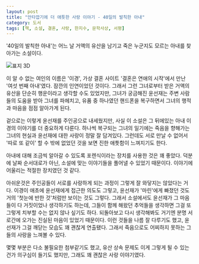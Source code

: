 ```yaml
---
layout: post
title: "안타깝기에 더 애틋한 사랑 이야기 - 40일의 발칙한 아내"
category: 도서
tags: [책, 소설, 결혼, 사랑, 한지수, 문학사상, 서평]
---
```


'40일의 발칙한 아내'는
어느 날 거액의 유산을 남기고 죽은 누군지도 모르는 아내를 찾아가는 소설이다.

![표지 3D](https://lh3.googleusercontent.com/iQPNpfEXOhsGgnqznoXErBXO1btwoXeIniGXa-FE31s7bxwoD7mgkErhpXrdAc6ILz0-1GAhQQsFlQ=h480)

이 알 수 없는 여인의 이름은 '이경',
가상 결혼 사이트 '결혼은 연애의 시작'에서 만난 '여섯 번째 아내'였다.
잠깐의 인연이었던 것이다.
그래서 그런 그녀로부터 받은 거액의 유산을 단순히 행운이라고 생각할 수도 있었지만,
그녀가 궁금해진 윤선재는 주변 사람들의 도움을 받아 그녀를 파헤치고,
유품 중 하나였던 핸드폰을 복구하면서 그녀의 행적과 마음을 점점 알아가게 된다.

겉으로는 이렇게 윤선재를 주인공으로 내세웠지만,
사실 이 소설은 그 뒤에있는 아내 이경의 이야기를 더 중요하게 다룬다.
하나씩 복구되는 그녀의 일기에는
죽음을 향해가는 그녀의 현실과
윤선재에 대한 사랑이 정말 잘 담겨있다.
그런데도 서로 만날 수 없어서 '따로 또 같이' 할 수 밖에 없었던 것을 보면
진한 애틋함이 느껴지기도 한다.

아내에 대해 조금씩 알아갈 수 있도록 포렌식이라는 장치를 사용한 것은 꽤 좋았다.
덕분에 날짜 순서대로가 아닌, 소설에 맞는 이야기들을 풀어낼 수 있었기 때문이다.
이야기에 어울리는 적절한 장치였던 것 같다.

아쉬운것은 주인공들이 서로를 사랑하게 되는 과정이 그렇게 잘 와닿지는 않았다는 거다.
이경이 애초에 윤선재에게 접근한 의도도 그렇고,
윤선재가 '마린'에게 빠졌던 것도 거의 '첫눈에 반한 것'처럼만 보이는 것도 그렇다.
그래서 소설에서도 윤선재가 그 마음들이 다 거짓이었나 생각하기도 하는데,
그들이 함께 해왔던 추억들을 생각하면 그걸 또 그렇게 치부할 수는 없지 않나 싶기도 하다.
되돌아보고 다시 생각해봐도 거기엔 분명 서로간에 오가는 진실된 마음이 있었기 때문이다.
이런 것들을 나름 잘 다루기도 했고,
윤선재가 그걸 깨닫는 모습도 꽤 괜찮게 연출됐다.
그래서 죽음으로도 어찌하지 못하는 그들의 사랑을 느껴볼 수 있다.

몇몇 부분은 다소 불필요한 첨부같기도 했고,
유산 상속 문제도 이게 그렇게 될 수 있는건가 의구심이 들기도 했지만,
그래도 꽤 괜찮은 사랑 이야기였다.
